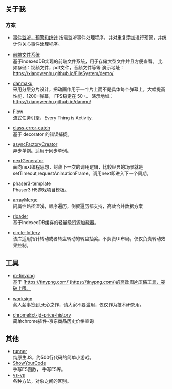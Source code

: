 ## 关于我

### 方案

* [事件监听，预警和统计](https://github.com/xiangwenhu/evm)
按需监听事件处理程序，并对重复添加进行预警，并统计你关心事件处理程序。

* [前端文件系统](https://github.com/xiangwenhu/FileSystem)     
基于indexedDB实现的前端文件系统，用于存储大型文件并且方便查看。 比如存储：视频文件，pdf文件，音频文件等等
演示地址： https://xiangwenhu.github.io/FileSystem/demo/


* [danmaku](https://github.com/xiangwenhu/danmaku)   
采用分层分片设计，把动画作用于一个片上而不是具体每个弹幕上，大幅提高性能，1200+弹幕， FPS稳定在 50+。
演示地址： https://xiangwenhu.github.io/danmu/

* [Flow](https://github.com/xiangwenhu/Flow)      
流式任务引擎，Every Thing is Activity.

* [class-error-catch](https://github.com/xiangwenhu/class-error-catch)   
基于 decorator 的错误捕捉。

* [asyncFactoryCreator](https://github.com/xiangwenhu/asyncFactoryCreator)   
异步单例。适用于同步单例。

* [nextGenerator](https://github.com/xiangwenhu/nextGenerator)   
面向next编程思想，封装下一次的调用逻辑，比较经典的场景就是setTimeout,requestAnimationFrame。调用next即进入下一个周期。

* [phaser3-template](https://github.com/xiangwenhu/phaser3-template)   
Phaser3 H5游戏项目模板。

* [arrayMerge](https://github.com/xiangwenhu/arrayMerge)   
问属性路径深浅，顺序遍历，倒叙遍历都支持，高效合并数据方案

* [rloader](https://github.com/xiangwenhu/rloader)   
基于IndexedDB缓存的轻量级资源加载器。

* [circle-lottery](https://github.com/xiangwenhu/circle-lottery)   
该库适用指针转动或者转盘转动的转盘抽奖。不负责UI布局，仅仅负责转动效果控制。




## 工具
* [m-tinypng](https://github.com/xiangwenhu/m-tinypng)   
基于 [https://tinypng.com/](https://tinypng.com/)的高效图片压缩工具，突破上限。
* [worksign](https://github.com/xiangwenhu/worksign)   
薪人薪事签到,无心之作，请大家不要滥用，仅仅作为技术研究用。

* [chromeExt-jd-price-history](https://github.com/xiangwenhu/chromeExt-jd-price-history)   
简单chrome插件-京东商品历史价格查询

## 其他
* [runner](https://github.com/xiangwenhu/runner)   
纯原生JS，约500行代码的简单小游戏。
* [ShowYourCode](https://github.com/xiangwenhu/ShowYourCode)    
手写ES函数， 手写ES库。
* [vs-vs](https://github.com/xiangwenhu/vs-vs)   
各种方法，对象之间的区别。
